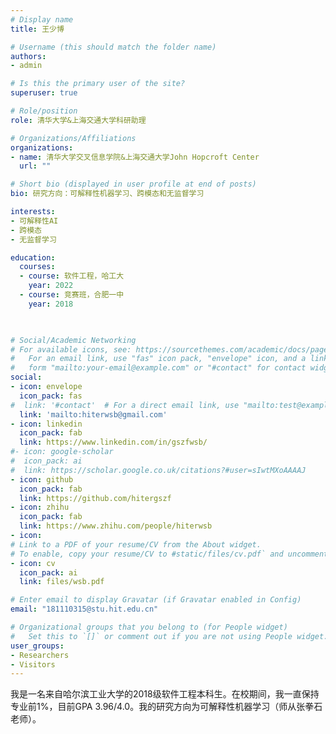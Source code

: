 ```yaml
---
# Display name
title: 王少博

# Username (this should match the folder name)
authors:
- admin

# Is this the primary user of the site?
superuser: true

# Role/position
role: 清华大学&上海交通大学科研助理

# Organizations/Affiliations
organizations:
- name: 清华大学交叉信息学院&上海交通大学John Hopcroft Center
  url: ""

# Short bio (displayed in user profile at end of posts)
bio: 研究方向：可解释性机器学习、跨模态和无监督学习

interests:
- 可解释性AI
- 跨模态
- 无监督学习

education:
  courses:
  - course: 软件工程，哈工大
    year: 2022
  - course: 竞赛班，合肥一中
	year: 2018
	


# Social/Academic Networking
# For available icons, see: https://sourcethemes.com/academic/docs/page-builder/#icons
#   For an email link, use "fas" icon pack, "envelope" icon, and a link in the
#   form "mailto:your-email@example.com" or "#contact" for contact widget.
social:
- icon: envelope
  icon_pack: fas
#  link: '#contact'  # For a direct email link, use "mailto:test@example.org".
  link: 'mailto:hiterwsb@gmail.com'
- icon: linkedin
  icon_pack: fab
  link: https://www.linkedin.com/in/gszfwsb/
#- icon: google-scholar
#  icon_pack: ai
#  link: https://scholar.google.co.uk/citations?#user=sIwtMXoAAAAJ
- icon: github
  icon_pack: fab
  link: https://github.com/hitergszf
- icon: zhihu
  icon_pack: fab
  link: https://www.zhihu.com/people/hiterwsb
- icon: 
# Link to a PDF of your resume/CV from the About widget.
# To enable, copy your resume/CV to #static/files/cv.pdf` and uncomment the lines below.
- icon: cv
  icon_pack: ai
  link: files/wsb.pdf

# Enter email to display Gravatar (if Gravatar enabled in Config)
email: "181110315@stu.hit.edu.cn"

# Organizational groups that you belong to (for People widget)
#   Set this to `[]` or comment out if you are not using People widget.
user_groups:
- Researchers
- Visitors
---
```


我是一名来自哈尔滨工业大学的2018级软件工程本科生。在校期间，我一直保持专业前1%，目前GPA 3.96/4.0。我的研究方向为可解释性机器学习（师从张拳石老师）。

